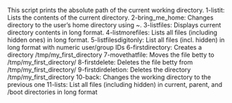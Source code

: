 This script prints the absolute path of the current working directory.
1-listit: Lists the contents of the current directory.
2-bring_me_home: Changes directory to the user’s home directory using ~.
3-listfiles: Displays current directory contents in long format.
4-listmorefiles: Lists all files (including hidden ones) in long format.
5-listfilesdigitonly: List all files (incl. hidden) in long format with numeric user/group IDs
6-firstdirectory: Creates a directory /tmp/my_first_directory
7-movethatfile: Moves the file betty to /tmp/my_first_directory/
8-firstdelete: Deletes the file betty from /tmp/my_first_directory/
9-firstdirdeletion: Deletes the directory /tmp/my_first_directory
10-back: Changes the working directory to the previous one
11-lists: List all files (including hidden) in current, parent, and /boot directories in long format
